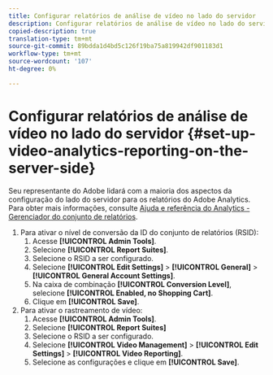 ```yaml
---
title: Configurar relatórios de análise de vídeo no lado do servidor
description: Configurar relatórios de análise de vídeo no lado do servidor
copied-description: true
translation-type: tm+mt
source-git-commit: 89bdda1d4bd5c126f19ba75a819942df901183d1
workflow-type: tm+mt
source-wordcount: '107'
ht-degree: 0%

---
```



# Configurar relatórios de análise de vídeo no lado do servidor {#set-up-video-analytics-reporting-on-the-server-side}

Seu representante do Adobe lidará com a maioria dos aspectos da configuração do lado do servidor para os relatórios do Adobe Analytics. Para obter mais informações, consulte [Ajuda e referência do Analytics - Gerenciador do conjunto de relatórios](https://microsite.omniture.com/t2/help/en_US/reference/#Report_Suite_Manager).
1. Para ativar o nível de conversão da ID do conjunto de relatórios (RSID):
   1. Acesse **[!UICONTROL Admin Tools]**.
   1. Selecione **[!UICONTROL Report Suites]**.
   1. Selecione o RSID a ser configurado.
   1. Selecione **[!UICONTROL Edit Settings]** > **[!UICONTROL General]** > **[!UICONTROL General Account Settings]**.
   1. Na caixa de combinação **[!UICONTROL Conversion Level]**, selecione **[!UICONTROL Enabled, no Shopping Cart]**.
   1. Clique em **[!UICONTROL Save]**.
1. Para ativar o rastreamento de vídeo:
   1. Acesse **[!UICONTROL Admin Tools]**.
   1. Selecione **[!UICONTROL Report Suites]**
   1. Selecione o RSID a ser configurado.
   1. Selecione **[!UICONTROL Video Management]** > **[!UICONTROL Edit Settings]** > **[!UICONTROL Video Reporting]**.
   1. Selecione as configurações e clique em **[!UICONTROL Save]**.